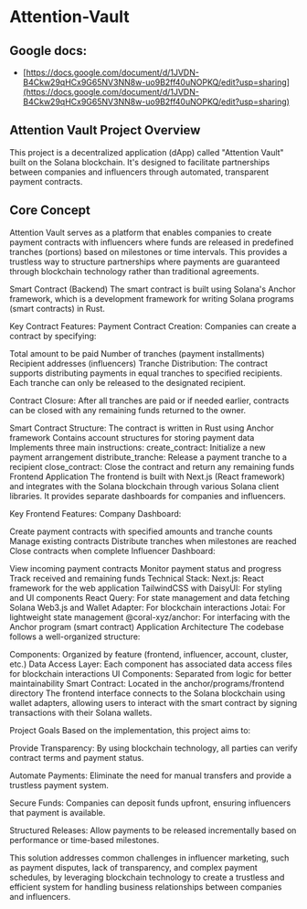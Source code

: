 # Attention-Vault

## Google docs:

- [https://docs.google.com/document/d/1JVDN-B4Ckw29qHCx9G65NV3NN8w-uo9B2ff40uNOPKQ/edit?usp=sharing](https://docs.google.com/document/d/1JVDN-B4Ckw29qHCx9G65NV3NN8w-uo9B2ff40uNOPKQ/edit?usp=sharing)

## Attention Vault Project Overview
This project is a decentralized application (dApp) called "Attention Vault" built on the Solana blockchain. It's designed to facilitate partnerships between companies and influencers through automated, transparent payment contracts.

## Core Concept
Attention Vault serves as a platform that enables companies to create payment contracts with influencers where funds are released in predefined tranches (portions) based on milestones or time intervals. This provides a trustless way to structure partnerships where payments are guaranteed through blockchain technology rather than traditional agreements.

Smart Contract (Backend)
The smart contract is built using Solana's Anchor framework, which is a development framework for writing Solana programs (smart contracts) in Rust.

Key Contract Features:
Payment Contract Creation: Companies can create a contract by specifying:

Total amount to be paid
Number of tranches (payment installments)
Recipient addresses (influencers)
Tranche Distribution: The contract supports distributing payments in equal tranches to specified recipients. Each tranche can only be released to the designated recipient.

Contract Closure: After all tranches are paid or if needed earlier, contracts can be closed with any remaining funds returned to the owner.

Smart Contract Structure:
The contract is written in Rust using Anchor framework
Contains account structures for storing payment data
Implements three main instructions:
create_contract: Initialize a new payment arrangement
distribute_tranche: Release a payment tranche to a recipient
close_contract: Close the contract and return any remaining funds
Frontend Application
The frontend is built with Next.js (React framework) and integrates with the Solana blockchain through various Solana client libraries. It provides separate dashboards for companies and influencers.

Key Frontend Features:
Company Dashboard:

Create payment contracts with specified amounts and tranche counts
Manage existing contracts
Distribute tranches when milestones are reached
Close contracts when complete
Influencer Dashboard:

View incoming payment contracts
Monitor payment status and progress
Track received and remaining funds
Technical Stack:
Next.js: React framework for the web application
TailwindCSS with DaisyUI: For styling and UI components
React Query: For state management and data fetching
Solana Web3.js and Wallet Adapter: For blockchain interactions
Jotai: For lightweight state management
@coral-xyz/anchor: For interfacing with the Anchor program (smart contract)
Application Architecture
The codebase follows a well-organized structure:

Components: Organized by feature (frontend, influencer, account, cluster, etc.)
Data Access Layer: Each component has associated data access files for blockchain interactions
UI Components: Separated from logic for better maintainability
Smart Contract: Located in the anchor/programs/frontend directory
The frontend interface connects to the Solana blockchain using wallet adapters, allowing users to interact with the smart contract by signing transactions with their Solana wallets.

Project Goals
Based on the implementation, this project aims to:

Provide Transparency: By using blockchain technology, all parties can verify contract terms and payment status.

Automate Payments: Eliminate the need for manual transfers and provide a trustless payment system.

Secure Funds: Companies can deposit funds upfront, ensuring influencers that payment is available.

Structured Releases: Allow payments to be released incrementally based on performance or time-based milestones.

This solution addresses common challenges in influencer marketing, such as payment disputes, lack of transparency, and complex payment schedules, by leveraging blockchain technology to create a trustless and efficient system for handling business relationships between companies and influencers.